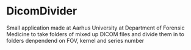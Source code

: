 # DicomDivider
Small application made at Aarhus University at Department of Forensic Medicine to take folders of mixed up DICOM files and divide them in to folders denpendend on FOV, kernel and series number
